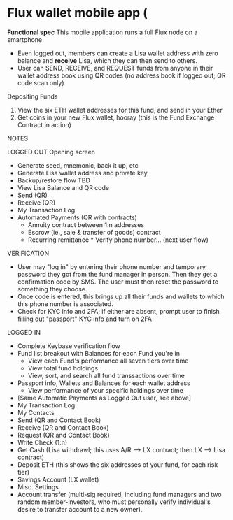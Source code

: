 
# Flux wallet mobile app (
**Functional spec**
This mobile application runs a full Flux node on a smartphone
* Even logged out, members can create a Lisa wallet address with zero balance and **receive** Lisa, which they can then send to others.
* User can SEND, RECEIVE, and REQUEST funds from anyone in their wallet address book using QR codes (no address book if logged out; QR code scan only)


Depositing Funds
 1. View the six ETH wallet addresses for this fund, and send in your Ether
 2. Get coins in your new Flux wallet, hooray (this is the Fund Exchange Contract in action)
 
 NOTES
 
 LOGGED OUT
 Opening screen
 * Generate seed, mnemonic, back it up, etc
 * Generate Lisa wallet address and private key
 * Backup/restore flow TBD
 * View Lisa Balance and QR code
  * Send (QR)
  * Receive (QR)
  * My Transaction Log
  * Automated Payments (QR with contracts)
    * Annuity contract between 1:n addresses
    * Escrow (ie., sale & transfer of goods) contract
    * Recurring remittance * Verify phone number... (next user flow)
 
 VERIFICATION
 * User may "log in" by entering their phone number and temporary password they got from the fund manager in person. Then they get a confirmation code by SMS. The user must then reset the password to something they choose.
  * Once code is entered, this brings up all their funds and wallets to which this phone number is associated. 
  * Check for KYC info and 2FA; if either are absent, prompt user to finish filling out "passport" KYC info and turn on 2FA

LOGGED IN
* Complete Keybase verification flow
* Fund list breakout with Balances for each Fund you're in
  * View each Fund's performance all seven tiers over time
  * View total fund holdings
  * View, sort, and search all fund transsactions over time
* Passport info, Wallets and Balances for each wallet address
  * View performance of your specific holdings over time
* [Same Automatic Payments as Logged Out user, see above]
* My Transaction Log
* My Contacts
* Send (QR and Contact Book)
* Receive (QR and Contact Book)
* Request (QR and Contact Book)
* Write Check (1:n)
* Get Cash (Lisa withdrawl; this uses A/R --> LX contract; then LX --> Lisa contract)
* Deposit ETH (this shows the six addresses of your fund, for each risk tier)
* Savings Account (LX wallet)
* Misc. Settings 
 * Account transfer (multi-sig required, including fund managers and two random member-investors, who must personally verify individual's desire to transfer account to a new owner).
